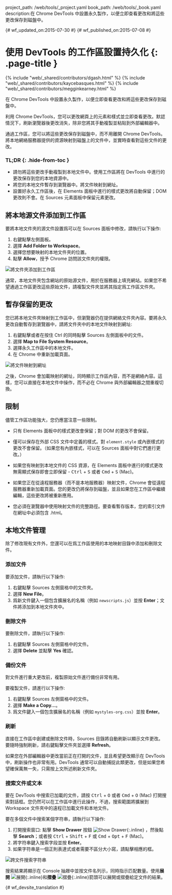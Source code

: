 project_path: /web/tools/_project.yaml
book_path: /web/tools/_book.yaml
description:在 Chrome DevTools 中設置永久製作，以便立即查看更改和將這些更改保存到磁盤中。

{# wf_updated_on:2015-07-30 #}
{# wf_published_on:2015-07-08 #}

# 使用 DevTools 的工作區設置持久化 {: .page-title }

{% include "web/_shared/contributors/dgash.html" %}
{% include "web/_shared/contributors/kaycebasques.html" %}
{% include "web/_shared/contributors/megginkearney.html" %}

在 Chrome DevTools 中設置永久製作，以便立即查看更改和將這些更改保存到磁盤中。

利用 Chrome DevTools，您可以更改網頁上的元素和樣式並立即查看更改。默認情況下，刷新瀏覽器後更改消失，除非您將其手動複製並粘貼到外部編輯器中。




通過工作區，您可以將這些更改保存到磁盤中，而不用離開 Chrome DevTools。將本地網絡服務器提供的資源映射到磁盤上的文件中，並實時查看對這些文件的更改。





### TL;DR {: .hide-from-toc }
- 請勿將這些更改手動複製到本地文件中。使用工作區將在 DevTools 中進行的更改保存到您的本地資源中。
- 將您的本地文件暫存到瀏覽器中。將文件映射到網址。
- 設置好永久工作區後，在 Elements 面板中進行的樣式更改將自動保留；DOM 更改則不會。在 Sources 元素面板中保留元素更改。


## 將本地源文件添加到工作區

要將本地文件夾的源文件設置爲可以在 Sources 面板中修改，請執行以下操作:

1. 右鍵點擊左側面板。
2. 選擇 **Add Folder to Workspace**。
3. 選擇您想要映射的本地文件夾的位置。
4. 點擊 **Allow**，授予 Chrome 訪問該文件夾的權限。

![將文件夾添加到工作區](imgs/addfolder.png)

通常，本地文件夾包含網站的原始源文件，用於在服務器上填充網站。如果您不希望通過工作區更改這些原始文件，請複製文件夾並將其指定爲工作區文件夾。

## 暫存保留的更改

您已將本地文件夾映射到工作區中，但瀏覽器仍在提供網絡文件夾內容。要將永久更改自動暫存到瀏覽器中，請將文件夾中的本地文件映射到網址:




1. 右鍵點擊或者在按住 Ctrl 的同時點擊 Sources 左側面板中的文件。
2. 選擇 **Map to File System Resource**。
3. 選擇永久工作區中的本地文件。
4. 在 Chrome 中重新加載頁面。

![將文件映射到網址](imgs/maptoresource.png)

之後，Chrome 會加載映射的網址，同時顯示工作區內容，而不是網絡內容。這樣，您可以直接在本地文件中操作，而不必在 Chrome 與外部編輯器之間重複切換。






## 限制

儘管工作區功能強大，您仍應當注意一些限制。

* 只有 Elements 面板中的樣式更改會保留；對 DOM 的更改不會保留。

* 僅可以保存在外部 CSS 文件中定義的樣式。對 `element.style` 或內嵌樣式的更改不會保留。（如果您有內嵌樣式，可以在 Sources 面板中對它們進行更改。）

* 如果您有映射到本地文件的 CSS 資源，在 Elements 面板中進行的樣式更改無需顯式保存即會立即保留 - <kbd class="kbd">Ctrl</kbd> + <kbd class="kbd">S</kbd> 或者 <kbd class="kbd">Cmd</kbd> + <kbd class="kbd">S</kbd> (Mac)。


* 如果您正在從遠程服務器（而不是本地服務器）映射文件，Chrome 會從遠程服務器重新加載頁面。您的更改仍將保存到磁盤，並且如果您在工作區中繼續編輯，這些更改將被重新應用。

* 您必須在瀏覽器中使用映射文件的完整路徑。要查看暫存版本，您的索引文件在網址中必須包含 .html。

## 本地文件管理

除了修改現有文件外，您還可以在爲工作區使用的本地映射目錄中添加和刪除文件。



### 添加文件

要添加文件，請執行以下操作:

1. 右鍵點擊 Sources 左側窗格中的文件夾。
2. 選擇 **New File**。
3. 爲新文件鍵入一個包含擴展名的名稱（例如 `newscripts.js`）並按 **Enter**；文件將添加到本地文件夾中。

### 刪除文件

要刪除文件，請執行以下操作:

1. 右鍵點擊 Sources 左側窗格中的文件。
2. 選擇 **Delete** 並點擊 **Yes** 確認。

### 備份文件

對文件進行重大更改前，複製原始文件進行備份非常有用。


要複製文件，請進行以下操作:

1. 右鍵點擊 Sources 左側窗格中的文件。
2. 選擇 **Make a Copy...**。
3. 爲文件鍵入一個包含擴展名的名稱（例如 `mystyles-org.css`）並按 **Enter**。

### 刷新

直接在工作區中創建或刪除文件時，Sources 目錄將自動刷新以顯示文件更改。要隨時強制刷新，請右鍵點擊文件夾並選擇 **Refresh**。



如果您在外部編輯器中更改當前正在打開的文件，並且希望更改顯示在 DevTools 中，刷新操作也非常有用。DevTools 通常可以自動捕捉此類更改，但是如果您希望確保萬無一失，只需按上文所述刷新文件夾。

### 搜索文件或文本

要在 DevTools 中搜索已加載的文件，請按 <kbd class="kbd">Ctrl</kbd> + <kbd class="kbd">O</kbd> 或者 <kbd class="kbd">Cmd</kbd> + <kbd class="kbd">O</kbd> (Mac) 打開搜索對話框。您仍然可以在工作區中進行此操作，不過，搜索範圍將擴展到 Workspace 文件夾中的遠程已加載文件和本地文件。






要在多個文件中搜索某個字符串，請執行以下操作:

1. 打開搜索窗口: 點擊 **Show Drawer** 按鈕 ![Show Drawer](imgs/show_drawer_button.png){:.inline} ，然後點擊 **Search**；或者按 <kbd class="kbd">Ctrl</kbd> + <kbd class="kbd">Shift</kbd> + <kbd class="kbd">F</kbd> 或 <kbd class="kbd">Cmd</kbd> + <kbd class="kbd">Opt</kbd> + <kbd class="kbd">F</kbd> (Mac)。
2. 將字符串鍵入搜索字段並按 **Enter**。
3. 如果字符串是一個正則表達式或者需要不區分大小寫，請點擊相應的框。


![跨文件搜索字符串](imgs/searchacross.png)

搜索結果將顯示在 Console 抽屜中並按文件名列示，同時指示匹配數量。使用**展開** ![展開](imgs/expand_button.png){:.inline}和**摺疊** ![摺疊](imgs/collapse_button.png){:.inline}箭頭可以展開或摺疊給定文件的結果。



{# wf_devsite_translation #}
